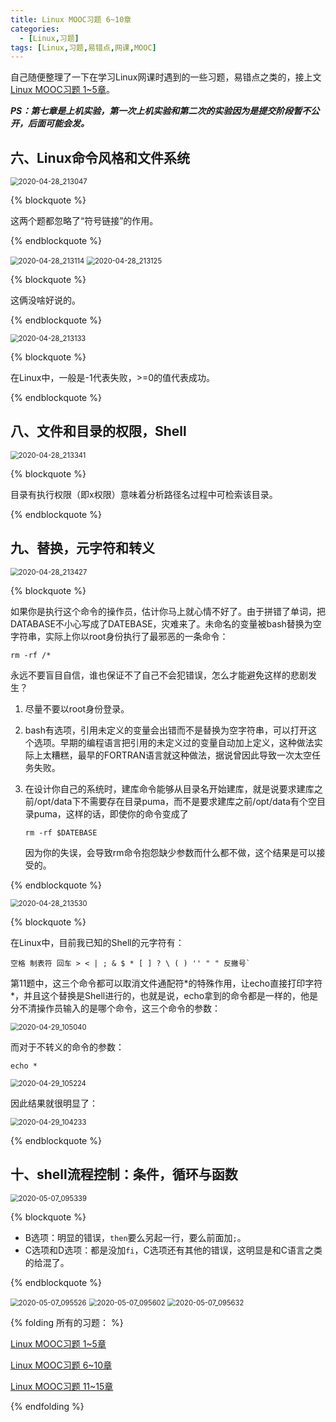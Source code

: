 ```yaml
---
title: Linux MOOC习题 6~10章
categories:
  - [Linux,习题]
tags: [Linux,习题,易错点,网课,MOOC]
---
```


自己随便整理了一下在学习Linux网课时遇到的一些习题，易错点之类的，接上文[Linux MOOC习题 1~5章](/2020/04/28/Linux-MOOC习题-1~5章/)。



<!-- more -->



***PS：第七章是上机实验，第一次上机实验和第二次的实验因为是提交阶段暂不公开，后面可能会发。***



## 六、Linux命令风格和文件系统

<img src="https://gitee.com/wxy_666/images/raw/master/20200429102845.jpg" alt="2020-04-28_213047" style="zoom:80%;" />

{% blockquote %}

这两个题都忽略了“符号链接”的作用。

{% endblockquote %}

<img src="https://gitee.com/wxy_666/images/raw/master/20200429103011.jpg" alt="2020-04-28_213114" style="zoom:80%;" />

<img src="https://gitee.com/wxy_666/images/raw/master/20200429103030.jpg" alt="2020-04-28_213125" style="zoom:80%;" />

{% blockquote %}

这俩没啥好说的。

{% endblockquote %}

<img src="https://gitee.com/wxy_666/images/raw/master/20200429103227.jpg" alt="2020-04-28_213133" style="zoom:80%;" />

{% blockquote %}

在Linux中，一般是-1代表失败，>=0的值代表成功。

{% endblockquote %}

## 八、文件和目录的权限，Shell

<img src="https://gitee.com/wxy_666/images/raw/master/20200429103454.jpg" alt="2020-04-28_213341" style="zoom:80%;" />

{% blockquote %}

目录有执行权限（即x权限）意味着分析路径名过程中可检索该目录。

{% endblockquote %}

## 九、替换，元字符和转义

<img src="https://gitee.com/wxy_666/images/raw/master/20200429103639.jpg" alt="2020-04-28_213427" style="zoom:80%;" />

{% blockquote %}

如果你是执行这个命令的操作员，估计你马上就心情不好了。由于拼错了单词，把DATABASE不小心写成了DATEBASE，灾难来了。未命名的变量被bash替换为空字符串，实际上你以root身份执行了最邪恶的一条命令：

```shell
rm -rf /*
```


永远不要盲目自信，谁也保证不了自己不会犯错误，怎么才能避免这样的悲剧发生？

1. 尽量不要以root身份登录。

2. bash有选项，引用未定义的变量会出错而不是替换为空字符串，可以打开这个选项。早期的编程语言把引用的未定义过的变量自动加上定义，这种做法实际上太糟糕，最早的FORTRAN语言就这种做法，据说曾因此导致一次太空任务失败。

3. 在设计你自己的系统时，建库命令能够从目录名开始建库，就是说要求建库之前/opt/data下不需要存在目录puma，而不是要求建库之前/opt/data有个空目录puma，这样的话，即使你的命令变成了

   ```shell
   rm -rf $DATEBASE
   ```

   因为你的失误，会导致rm命令抱怨缺少参数而什么都不做，这个结果是可以接受的。
   

{% endblockquote %}

<img src="https://gitee.com/wxy_666/images/raw/master/20200429103652.jpg" alt="2020-04-28_213530" style="zoom:80%;" />

{% blockquote %}

在Linux中，目前我已知的Shell的元字符有：

```shell
空格 制表符 回车 > < | ; & $ * [ ] ? \ ( ) '' " " 反撇号`
```

第11题中，这三个命令都可以取消文件通配符\*的特殊作用，让echo直接打印字符\*，并且这个替换是Shell进行的，也就是说，echo拿到的命令都是一样的，他是分不清操作员输入的是哪个命令，这三个命令的参数：

<img src="https://gitee.com/wxy_666/images/raw/master/20200429105050.jpg" alt="2020-04-29_105040" style="zoom:80%;" />

而对于不转义的命令的参数：

```shell
echo *
```

<img src="https://gitee.com/wxy_666/images/raw/master/20200429105236.jpg" alt="2020-04-29_105224" style="zoom:80%;" />

因此结果就很明显了：

<img src="https://gitee.com/wxy_666/images/raw/master/20200429104247.jpg" alt="2020-04-29_104233" style="zoom:80%;" />

{% endblockquote %}



## 十、shell流程控制：条件，循环与函数

<img src="https://gitee.com/wxy_666/images/raw/master/20200507100115.jpg" alt="2020-05-07_095339" style="zoom:80%;" />

{% blockquote %}

- B选项：明显的错误，`then`要么另起一行，要么前面加`;`。
- C选项和D选项：都是没加`fi`，C选项还有其他的错误，这明显是和C语言之类的给混了。

{% endblockquote %}

<img src="https://gitee.com/wxy_666/images/raw/master/20200507101924.jpg" alt="2020-05-07_095526" style="zoom:80%;" />



<img src="https://gitee.com/wxy_666/images/raw/master/20200507102056.jpg" alt="2020-05-07_095602" style="zoom:80%;" />



<img src="https://gitee.com/wxy_666/images/raw/master/20200507102115.jpg" alt="2020-05-07_095632" style="zoom:80%;" />





{% folding 所有的习题： %}

[Linux MOOC习题 1~5章](/2020/04/28/Linux-MOOC习题-1~5章/)

[Linux MOOC习题 6~10章](/2020/04/29/Linux-MOOC习题-6~10章/)

[Linux MOOC习题 11~15章](/2020/05/07/Linux-MOOC习题-11~15章/)

{% endfolding %}

